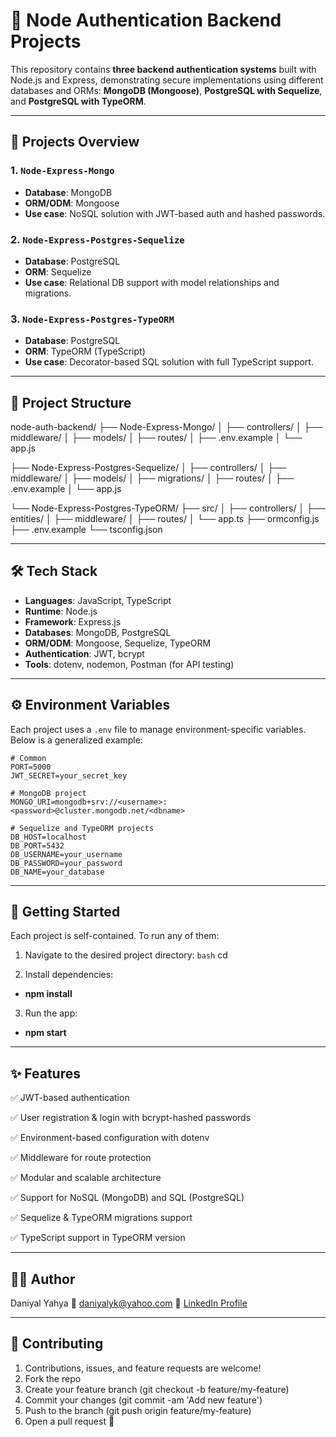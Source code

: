# 🔐 Node Authentication Backend Projects

This repository contains **three backend authentication systems** built with Node.js and Express, demonstrating secure implementations using different databases and ORMs: **MongoDB (Mongoose)**, **PostgreSQL with Sequelize**, and **PostgreSQL with TypeORM**.

---

## 📁 Projects Overview

### 1. `Node-Express-Mongo`
- **Database**: MongoDB
- **ORM/ODM**: Mongoose
- **Use case**: NoSQL solution with JWT-based auth and hashed passwords.

### 2. `Node-Express-Postgres-Sequelize`
- **Database**: PostgreSQL
- **ORM**: Sequelize
- **Use case**: Relational DB support with model relationships and migrations.

### 3. `Node-Express-Postgres-TypeORM`
- **Database**: PostgreSQL
- **ORM**: TypeORM (TypeScript)
- **Use case**: Decorator-based SQL solution with full TypeScript support.

---
## 📂 Project Structure

node-auth-backend/
├── Node-Express-Mongo/
│   ├── controllers/
│   ├── middleware/
│   ├── models/
│   ├── routes/
│   ├── .env.example
│   └── app.js

├── Node-Express-Postgres-Sequelize/
│   ├── controllers/
│   ├── middleware/
│   ├── models/
│   ├── migrations/
│   ├── routes/
│   ├── .env.example
│   └── app.js

└── Node-Express-Postgres-TypeORM/
    ├── src/
    │   ├── controllers/
    │   ├── entities/
    │   ├── middleware/
    │   ├── routes/
    │   └── app.ts
    ├── ormconfig.js
    ├── .env.example
    └── tsconfig.json

---

## 🛠️ Tech Stack

- **Languages**: JavaScript, TypeScript
- **Runtime**: Node.js
- **Framework**: Express.js
- **Databases**: MongoDB, PostgreSQL
- **ORM/ODM**: Mongoose, Sequelize, TypeORM
- **Authentication**: JWT, bcrypt
- **Tools**: dotenv, nodemon, Postman (for API testing)

---

## ⚙️ Environment Variables

Each project uses a `.env` file to manage environment-specific variables. Below is a generalized example:

```env
# Common
PORT=5000
JWT_SECRET=your_secret_key

# MongoDB project
MONGO_URI=mongodb+srv://<username>:<password>@cluster.mongodb.net/<dbname>

# Sequelize and TypeORM projects
DB_HOST=localhost
DB_PORT=5432
DB_USERNAME=your_username
DB_PASSWORD=your_password
DB_NAME=your_database
```
---

## 🚀 Getting Started

Each project is self-contained. To run any of them:

1. Navigate to the desired project directory:
   ```bash```
   cd <project-directory>
   
2. Install dependencies:
  - **npm install**
    
3. Run the app: 
  - **npm start**

---

## ✨ Features
✅ JWT-based authentication

✅ User registration & login with bcrypt-hashed passwords

✅ Environment-based configuration with dotenv

✅ Middleware for route protection

✅ Modular and scalable architecture

✅ Support for NoSQL (MongoDB) and SQL (PostgreSQL)

✅ Sequelize & TypeORM migrations support

✅ TypeScript support in TypeORM version

---

## 👨‍💻 Author
Daniyal Yahya
📧 daniyalyk@yahoo.com
🔗 [LinkedIn Profile](https://pk.linkedin.com/in/daniyal-yahya)

---

## 🤝 Contributing
1. Contributions, issues, and feature requests are welcome!
2. Fork the repo
3. Create your feature branch (git checkout -b feature/my-feature)
4. Commit your changes (git commit -am 'Add new feature')
5. Push to the branch (git push origin feature/my-feature)
6. Open a pull request 🚀


